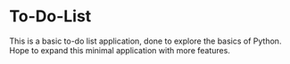 # To-Do-List
This is a basic to-do list application, done to explore the basics of Python. Hope to expand this minimal application with more features.

